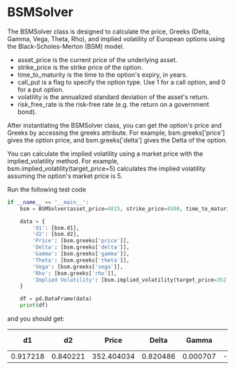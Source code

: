 # BSMSolver
The BSMSolver class is designed to calculate the price, Greeks (Delta, Gamma, Vega, Theta, Rho), and implied volatility of European options using the Black-Scholes-Merton (BSM) model.

* asset_price is the current price of the underlying asset.
* strike_price is the strike price of the option.
* time_to_maturity is the time to the option's expiry, in years.
* call_put is a flag to specify the option type. Use 1 for a call option, and 0 for a put option.
* volatility is the annualized standard deviation of the asset's return.
* risk_free_rate is the risk-free rate (e.g. the return on a government bond).

After instantiating the BSMSolver class, you can get the option's price and Greeks by accessing the greeks attribute. For example, bsm.greeks['price'] gives the option price, and bsm.greeks['delta'] gives the Delta of the option.

You can calculate the implied volatility using a market price with the implied_volatility method. For example, bsm.implied_volatility(target_price=5) calculates the implied volatility assuming the option's market price is 5.

Run the following test code
```python
if __name__ == '__main__':
    bsm = BSMSolver(asset_price=4815, strike_price=4500, time_to_maturity=0.0877, risk_free_rate=0, volatility=0.26, call_put=1)

    data = {
        'd1': [bsm.d1],
        'd2': [bsm.d2],
        'Price': [bsm.greeks['price']],
        'Delta': [bsm.greeks['delta']],
        'Gamma': [bsm.greeks['gamma']],
        'Theta': [bsm.greeks['theta']],
        'Vega': [bsm.greeks['vega']],
        'Rho': [bsm.greeks['rho']],
        'Implied Volatility': [bsm.implied_volatility(target_price=352.404034)]
    }

    df = pd.DataFrame(data)
    print(df)
```

and you should get:

|    d1    |    d2    |   Price   |   Delta   |   Gamma   |    Theta    |    Vega    |    Rho    | Implied Volatility |
|----------|----------|-----------|-----------|-----------|-------------|------------|------------|--------------------|
| 0.917218 | 0.840221 | 352.404034| 0.820486  | 0.000707  | -553.689713 | 373.527598 | 315.565187 |        0.26        |
